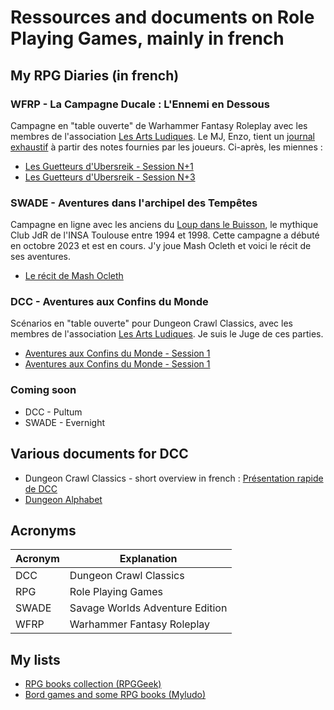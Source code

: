 # Ressources and documents on Role Playing Games, mainly in french

## My RPG Diaries (in french)

### WFRP - La Campagne Ducale : L'Ennemi en Dessous

Campagne en "table ouverte" de Warhammer Fantasy Roleplay avec les membres de l'association [Les Arts Ludiques](https://www.lesartsludiques.fr/).
Le MJ, Enzo, tient un [journal exhaustif](https://lesartsludiques.fr/forum/public/d/1082-la-campagne-ducale-lennemi-en-dessous-campagne-warhammer-fantasy) à partir des notes fournies par les joueurs. Ci-après, les miennes :

- [Les Guetteurs d'Ubersreik - Session N+1](wfrp/wfrp_lal_2024_03_16)
- [Les Guetteurs d'Ubersreik - Session N+3](wfrp/wfrp_lal_2024_03_30)

### SWADE - Aventures dans l'archipel des Tempêtes

Campagne en ligne avec les anciens du [Loup dans le Buisson](http://web.archive.org/web/20010502024014/http://www.etud.insa-tlse.fr/~club_jdr/), le mythique Club JdR de l'INSA Toulouse entre 1994 et 1998. Cette campagne a débuté en octobre 2023 et est en cours. J'y joue Mash Ocleth et voici le récit de ses aventures.

- [Le récit de Mash Ocleth](swade/Archipel-des-Tempetes/notes)

### DCC - Aventures aux Confins du Monde

Scénarios en "table ouverte" pour Dungeon Crawl Classics, avec les membres de l'association [Les Arts Ludiques](https://www.lesartsludiques.fr/). Je suis le Juge de ces parties.

- [Aventures aux Confins du Monde - Session 1](/dcc/aux-confins-du-monde/dcc_lal_2024_05_11)
- [Aventures aux Confins du Monde - Session 1](/dcc/aux-confins-du-monde/dcc_lal_2024_05_18)

### Coming soon

- DCC - Pultum
- SWADE - Evernight

## Various documents for DCC

- Dungeon Crawl Classics - short overview in french : [Présentation rapide de DCC](./dcc/intro-fr)
- [Dungeon Alphabet](./dcc/dungeon-alphabet)

## Acronyms

| Acronym | Explanation|
| ---- | --- |
| DCC | Dungeon Crawl Classics |
| RPG | Role Playing Games |
| SWADE | Savage Worlds Adventure Edition |
| WFRP | Warhammer Fantasy Roleplay |

## My lists

- [RPG books collection (RPGGeek)](https://rpggeek.com/collection/user/Adinarak?sort=postdate&sortdir=desc&rankobjecttype=subtype&rankobjectid=17&columns=title%7Cthumbnail%7Cversion%7Cpostdate%7Crating&geekranks=RPG%20Rank&objecttype=thing&ff=1&subtype=rpgitem)
- [Bord games and some RPG books (Myludo)](https://www.myludo.fr/#!/profil/civodul-vereli-45136/collection/*/*/*/*/*/*/*/*/144/bydatedesc)
